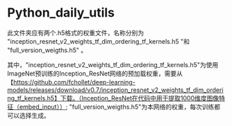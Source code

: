 # Python_daily_utils
此文件夹应有两个.h5格式的权重文件，名称分别为 "inception_resnet_v2_weights_tf_dim_ordering_tf_kernels.h5 "和 "full_version_weigths.h5" 。

其中，"inception_resnet_v2_weights_tf_dim_ordering_tf_kernels.h5"为使用ImageNet预训练的Inception_ResNet网络的预加载权重，需要从【https://github.com/fchollet/deep-learning-models/releases/download/v0.7/inception_resnet_v2_weights_tf_dim_ordering_tf_kernels.h5】下载。（Inception_ResNet在代码中用于提取1000维度图像特征（embed_input））; 
"full_version_weigths.h5"为本网络的权重，每次训练都可以选择生成。

